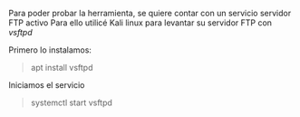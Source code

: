 Para poder probar la herramienta, se quiere contar con un servicio servidor FTP activo
Para ello utilicé Kali linux para levantar su servidor FTP con *vsftpd*

Primero lo instalamos:
>apt install vsftpd

Iniciamos el servicio
>systemctl start vsftpd
